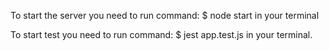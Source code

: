 To start the server you need to run command:
$ node start
in your terminal

To start test you need to run command:
$ jest app.test.js
in your terminal.